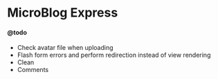 # MicroBlog Express

#### @todo

- Check avatar file when uploading
- Flash form errors and perform redirection instead of view rendering
- Clean
- Comments
